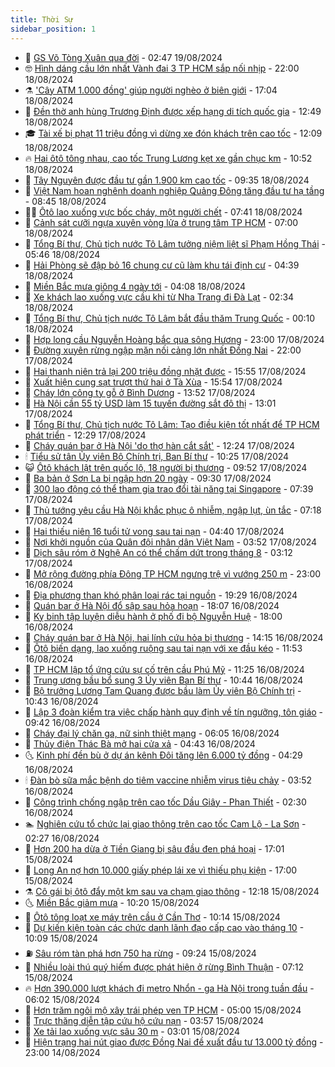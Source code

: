 ```yaml
---
title: Thời Sự
sidebar_position: 1
---
```


<!-- vnexpress-thoi-su:START -->
- 🦒 [GS Võ Tòng Xuân qua đời](https://vnexpress.net/gs-vo-tong-xuan-qua-doi-4783030.html) - 02:47 19/08/2024
- 🤓 [Hình dáng cầu lớn nhất Vành đai 3 TP HCM sắp nối nhịp](https://vnexpress.net/hinh-dang-cau-lon-nhat-vanh-dai-3-tp-hcm-sap-noi-nhip-4782669.html) - 22:00 18/08/2024
- ⚗️ [&#39;Cây ATM 1.000 đồng&#39; giúp người nghèo ở biên giới](https://vnexpress.net/cay-atm-1-000-dong-giup-nguoi-ngheo-o-bien-gioi-4782928.html) - 17:04 18/08/2024
- 🌊 [Đền thờ anh hùng Trương Định được xếp hạng di tích quốc gia](https://vnexpress.net/den-tho-anh-hung-truong-dinh-duoc-xep-hang-di-tich-quoc-gia-4782904.html) - 12:49 18/08/2024
- 🎓 [Tài xế bị phạt 11 triệu đồng vì dừng xe đón khách trên cao tốc](https://vnexpress.net/tai-xe-bi-phat-11-trieu-dong-vi-dung-xe-don-khach-tren-cao-toc-4782901.html) - 12:09 18/08/2024
- 🔥 [Hai ôtô tông nhau, cao tốc Trung Lương kẹt xe gần chục km](https://vnexpress.net/hai-oto-tong-nhau-cao-toc-trung-luong-ket-xe-gan-chuc-km-4782896.html) - 10:52 18/08/2024
- 🦏 [Tây Nguyên được đầu tư gần 1.900 km cao tốc](https://vnexpress.net/tay-nguyen-duoc-dau-tu-gan-1-900-km-cao-toc-4782867.html) - 09:35 18/08/2024
- 👺 [Việt Nam hoan nghênh doanh nghiệp Quảng Đông tăng đầu tư hạ tầng](https://vnexpress.net/viet-nam-hoan-nghenh-doanh-nghiep-quang-dong-tang-dau-tu-ha-tang-4782863.html) - 08:45 18/08/2024
- 🧑‍🏫 [Ôtô lao xuống vực bốc cháy, một người chết](https://vnexpress.net/oto-lao-xuong-vuc-boc-chay-mot-nguoi-chet-4782854.html) - 07:41 18/08/2024
- 🚦 [Cảnh sát cưỡi ngựa xuyên vòng lửa ở trung tâm TP HCM](https://vnexpress.net/canh-sat-cuoi-ngua-xuyen-vong-lua-o-trung-tam-tp-hcm-4782835.html) - 07:00 18/08/2024
- 🎉 [Tổng Bí thư, Chủ tịch nước Tô Lâm tưởng niệm liệt sĩ Phạm Hồng Thái](https://vnexpress.net/tong-bi-thu-chu-tich-nuoc-to-lam-tuong-niem-liet-si-pham-hong-thai-4782837.html) - 05:46 18/08/2024
- 🦒 [Hải Phòng sẽ đập bỏ 16 chung cư cũ làm khu tái định cư](https://vnexpress.net/hai-phong-se-dap-bo-16-chung-cu-cu-lam-khu-tai-dinh-cu-4782720.html) - 04:39 18/08/2024
- 🤗 [Miền Bắc mưa giông 4 ngày tới](https://vnexpress.net/mien-bac-mua-giong-4-ngay-toi-4782805.html) - 04:08 18/08/2024
- 💼 [Xe khách lao xuống vực cầu khi từ Nha Trang đi Đà Lạt](https://vnexpress.net/tai-nan-giao-thong-lam-dong-4782790.html) - 02:34 18/08/2024
- 🤩 [Tổng Bí thư, Chủ tịch nước Tô Lâm bắt đầu thăm Trung Quốc](https://vnexpress.net/tong-bi-thu-chu-tich-nuoc-to-lam-bat-dau-tham-trung-quoc-4782737.html) - 00:10 18/08/2024
- 🤡 [Hợp long cầu Nguyễn Hoàng bắc qua sông Hương](https://vnexpress.net/hop-long-cau-nguyen-hoang-bac-qua-song-huong-4782582.html) - 23:00 17/08/2024
- 💯 [Đường xuyên rừng ngập mặn nối cảng lớn nhất Đồng Nai](https://vnexpress.net/duong-xuyen-rung-ngap-man-noi-cang-lon-nhat-dong-nai-4781972.html) - 22:00 17/08/2024
- 👺 [Hai thanh niên trả lại 200 triệu đồng nhặt được](https://vnexpress.net/hai-thanh-nien-tra-lai-200-trieu-dong-nhat-duoc-4782709.html) - 15:55 17/08/2024
- 🌮 [Xuất hiện cung sạt trượt thứ hai ở Tà Xùa](https://vnexpress.net/xuat-hien-cung-sat-truot-thu-hai-o-ta-xua-4782702.html) - 15:54 17/08/2024
- 🥸 [Cháy lớn công ty gỗ ở Bình Dương](https://vnexpress.net/chay-lon-cong-ty-go-o-binh-duong-4782690.html) - 13:52 17/08/2024
- 🐻 [Hà Nội cần 55 tỷ USD làm 15 tuyến đường sắt đô thị](https://vnexpress.net/ha-noi-can-55-ty-usd-lam-15-tuyen-duong-sat-do-thi-4782630.html) - 13:01 17/08/2024
- 👀 [Tổng Bí thư, Chủ tịch nước Tô Lâm: Tạo điều kiện tốt nhất để TP HCM phát triển](https://vnexpress.net/tong-bi-thu-chu-tich-nuoc-to-lam-tao-dieu-kien-tot-nhat-de-tp-hcm-phat-trien-4782681.html) - 12:29 17/08/2024
- 🤔 [Cháy quán bar ở Hà Nội &#39;do thợ hàn cắt sắt&#39;](https://vnexpress.net/chay-quan-bar-o-ha-noi-do-tho-han-cat-sat-4782675.html) - 12:24 17/08/2024
- 🕯 [Tiểu sử tân Ủy viên Bộ Chính trị, Ban Bí thư](https://vnexpress.net/tieu-su-tan-uy-vien-bo-chinh-tri-ban-bi-thu-4782648.html) - 10:25 17/08/2024
- 😺 [Ôtô khách lật trên quốc lộ, 18 người bị thương](https://vnexpress.net/oto-khach-lat-tren-quoc-lo-18-nguoi-bi-thuong-4782639.html) - 09:52 17/08/2024
- 🦆 [Ba bản ở Sơn La bị ngập hơn 20 ngày](https://vnexpress.net/ba-ban-o-son-la-bi-ngap-hon-20-ngay-4782593.html) - 09:30 17/08/2024
- 🧰 [300 lao động có thể tham gia trao đổi tài năng tại Singapore](https://vnexpress.net/300-lao-dong-co-the-tham-gia-trao-doi-tai-nang-tai-singapore-4782534.html) - 07:39 17/08/2024
- 🦍 [Thủ tướng yêu cầu Hà Nội khắc phục ô nhiễm, ngập lụt, ùn tắc](https://vnexpress.net/thu-tuong-yeu-cau-ha-noi-khac-phuc-o-nhiem-ngap-lut-un-tac-4782568.html) - 07:18 17/08/2024
- 🧰 [Hai thiếu niên 16 tuổi tử vong sau tai nạn](https://vnexpress.net/hai-thieu-nien-16-tuoi-tu-vong-sau-tai-nan-4782514.html) - 04:40 17/08/2024
- 💃 [Nơi khởi nguồn của Quân đội nhân dân Việt Nam](https://vnexpress.net/noi-khoi-nguon-cua-quan-doi-nhan-dan-viet-nam-4782217.html) - 03:52 17/08/2024
- 🧰 [Dịch sâu róm ở Nghệ An có thể chấm dứt trong tháng 8](https://vnexpress.net/dich-sau-rom-o-nghe-an-co-the-cham-dut-trong-thang-8-4782424.html) - 03:12 17/08/2024
- 🚀 [Mở rộng đường phía Đông TP HCM ngưng trệ vì vướng 250 m](https://vnexpress.net/mo-rong-duong-phia-dong-tp-hcm-ngung-tre-vi-vuong-250-m-4782249.html) - 23:00 16/08/2024
- 🎊 [Địa phương than khó phân loại rác tại nguồn](https://vnexpress.net/dia-phuong-than-kho-phan-loai-rac-tai-nguon-4782101.html) - 19:29 16/08/2024
- 🤭 [Quán bar ở Hà Nội đổ sập sau hỏa hoạn](https://vnexpress.net/quan-bar-o-ha-noi-do-sap-sau-hoa-hoan-4782433.html) - 18:07 16/08/2024
- 🤗 [Kỵ binh tập luyện diễu hành ở phố đi bộ Nguyễn Huệ](https://vnexpress.net/ky-binh-tap-luyen-dieu-hanh-o-pho-di-bo-nguyen-hue-4782425.html) - 18:00 16/08/2024
- 🌈 [Cháy quán bar ở Hà Nội, hai lính cứu hỏa bị thương](https://vnexpress.net/chay-quan-bar-o-ha-noi-hai-linh-cuu-hoa-bi-thuong-4782404-tong-thuat.html) - 14:15 16/08/2024
- 🦣 [Ôtô biến dạng, lao xuống ruộng sau tai nạn với xe đầu kéo](https://vnexpress.net/tai-nan-ba-ria-vung-tau-4782380.html) - 11:53 16/08/2024
- 🎡 [TP HCM lập tổ ứng cứu sự cố trên cầu Phú Mỹ](https://vnexpress.net/tp-hcm-lap-to-ung-cuu-su-co-tren-cau-phu-my-4782365.html) - 11:25 16/08/2024
- 🦏 [Trung ương bầu bổ sung 3 Ủy viên Ban Bí thư](https://vnexpress.net/trung-uong-bau-bo-sung-3-uy-vien-ban-bi-thu-4782255.html) - 10:44 16/08/2024
- 🎊 [Bộ trưởng Lương Tam Quang được bầu làm Ủy viên Bộ Chính trị](https://vnexpress.net/bo-truong-luong-tam-quang-duoc-bau-lam-uy-vien-bo-chinh-tri-4781953.html) - 10:43 16/08/2024
- 🫶 [Lập 3 đoàn kiểm tra việc chấp hành quy định về tín ngưỡng, tôn giáo](https://vnexpress.net/lap-3-doan-kiem-tra-viec-chap-hanh-quy-dinh-ve-tin-nguong-ton-giao-4782310.html) - 09:42 16/08/2024
- 🤔 [Cháy đại lý chăn ga, nữ sinh thiệt mạng](https://vnexpress.net/chay-dai-ly-chan-ga-nu-sinh-thiet-mang-4782166.html) - 06:05 16/08/2024
- 🤠 [Thủy điện Thác Bà mở hai cửa xả](https://vnexpress.net/thuy-dien-thac-ba-mo-hai-cua-xa-4782119.html) - 04:43 16/08/2024
- 🌜 [Kinh phí đền bù ở dự án kênh Đôi tăng lên 6.000 tỷ đồng](https://vnexpress.net/kinh-phi-den-bu-o-du-an-kenh-doi-tang-len-6-000-ty-dong-4782131.html) - 04:29 16/08/2024
- 🕯 [Đàn bò sữa mắc bệnh do tiêm vaccine nhiễm virus tiêu chảy](https://vnexpress.net/dan-bo-sua-mac-benh-do-tiem-vaccine-nhiem-virus-tieu-chay-4782068.html) - 03:52 16/08/2024
- 🤔 [Công trình chống ngập trên cao tốc Dầu Giây - Phan Thiết](https://vnexpress.net/cong-trinh-chong-ngap-tren-cao-toc-dau-giay-phan-thiet-4781974.html) - 02:30 16/08/2024
- 🏊 [Nghiên cứu tổ chức lại giao thông trên cao tốc Cam Lộ - La Sơn](https://vnexpress.net/nghien-cuu-to-chuc-lai-giao-thong-tren-cao-toc-cam-lo-la-son-4781642.html) - 02:27 16/08/2024
- 🌮 [Hơn 200 ha dừa ở Tiền Giang bị sâu đầu đen phá hoại](https://vnexpress.net/hon-200-ha-dua-o-tien-giang-bi-sau-dau-den-pha-hoai-4781890.html) - 17:01 15/08/2024
- 🫣 [Long An nợ hơn 10.000 giấy phép lái xe vì thiếu phụ kiện](https://vnexpress.net/long-an-no-hon-10-000-giay-phep-lai-xe-vi-thieu-phu-kien-4781970.html) - 17:00 15/08/2024
- ⚗️ [Cô gái bị ôtô đẩy một km sau va chạm giao thông](https://vnexpress.net/co-gai-bi-oto-day-mot-km-sau-va-cham-giao-thong-4781942.html) - 12:18 15/08/2024
- 🌜 [Miền Bắc giảm mưa](https://vnexpress.net/mien-bac-giam-mua-4781854.html) - 10:20 15/08/2024
- 🌁 [Ôtô tông loạt xe máy trên cầu ở Cần Thơ](https://vnexpress.net/oto-tong-loat-xe-may-tren-cau-o-can-tho-4781896.html) - 10:14 15/08/2024
- 🐲 [Dự kiến kiện toàn các chức danh lãnh đạo cấp cao vào tháng 10](https://vnexpress.net/du-kien-kien-toan-cac-chuc-danh-lanh-dao-cap-cao-vao-thang-10-4781853.html) - 10:09 15/08/2024
- ⛽️ [Sâu róm tàn phá hơn 750 ha rừng](https://vnexpress.net/sau-rom-tan-pha-hon-750-ha-rung-4781863.html) - 09:24 15/08/2024
- 🗽 [Nhiều loài thú quý hiếm được phát hiện ở rừng Bình Thuận](https://vnexpress.net/nhieu-loai-thu-quy-hiem-duoc-phat-hien-o-rung-binh-thuan-4781781.html) - 07:12 15/08/2024
- 🔥 [Hơn 390.000 lượt khách đi metro Nhổn - ga Hà Nội trong tuần đầu](https://vnexpress.net/hon-390-000-luot-khach-di-metro-nhon-ga-ha-noi-trong-tuan-dau-4781746.html) - 06:02 15/08/2024
- 💯 [Hơn trăm ngôi mộ xây trái phép ven TP HCM](https://vnexpress.net/hon-tram-ngoi-mo-xay-trai-phep-ven-tp-hcm-4781750.html) - 05:00 15/08/2024
- 🦆 [Trực thăng diễn tập cứu hộ cứu nạn](https://vnexpress.net/truc-thang-dien-tap-cuu-ho-cuu-nan-4781546.html) - 03:57 15/08/2024
- 🫣 [Xe tải lao xuống vực sâu 30 m](https://vnexpress.net/xe-tai-lao-xuong-vuc-sau-30-m-4781614.html) - 03:01 15/08/2024
- 🤡 [Hiện trạng hai nút giao được Đồng Nai đề xuất đầu tư 13.000 tỷ đồng](https://vnexpress.net/hien-trang-hai-nut-giao-duoc-dong-nai-de-xuat-dau-tu-13-000-ty-dong-4781163.html) - 23:00 14/08/2024<!-- vnexpress-thoi-su:END -->